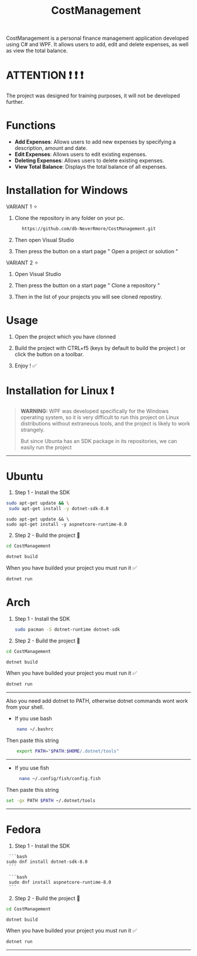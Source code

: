 
#  ⁣⁣⁣⁣⁣⁣⠀⠀⠀⠀⠀⠀⠀⠀⠀⠀⠀⠀⠀⠀⠀⠀⠀⠀⠀⠀⠀⠀⠀⠀⠀⠀⠀⠀⠀⠀⠀⠀⠀⠀⠀⠀⠀⠀⠀⠀⠀⠀⠀⠀⠀⠀⠀⠀⠀⠀⠀⠀⠀⠀CostManagement⁣⁣⁣⠀⠀
⠀⠀⠀⠀⠀⠀⠀⠀⠀⠀⠀⠀⠀⠀⠀⠀⠀⠀⠀⠀⠀⠀⠀⠀⠀⠀⠀⠀⠀⠀⠀⠀⠀⠀⠀⠀⠀⠀⠀⠀⠀⠀⠀⠀⠀
⠀⠀⠀

CostManagement is a personal finance management application developed using C# and WPF. 
     It allows users to add, edit and delete expenses, as well as view the total balance.

 # ATTENTION  ❗ ❗ ❗
 
  The project was designed for training purposes, it will not be developed further.
     
# Functions 
- **Add Expenses**: Allows users to add new expenses by specifying a description, amount and date.
- **Edit Expenses**: Allows users to edit existing expenses.
- **Deleting Expenses**: Allows users to delete existing expenses.
- **View Total Balance**: Displays the total balance of all expenses.

# Installation for Windows 


 VARIANT 1️ ✧


 1. Clone the repository in any folder on your pc.
    
    
  ```bash
        https://github.com/db-NeverRmore/CostManagement.git
  ```

 2. Then open Visual Studio

 3.  Then press the button on a start page  " Open a project or solution "

  VARIANT 2️ ✧

  1. Open Visual Studio

  2.  Then press the button on a start page " Clone a repository "

  3.  Then in the list of your projects you will see cloned repostiry.


   # Usage
1. Open the project which you have clonned
      
2. Build the project with CTRL+f5 (keys by default to build the project ) or click the button on a toolbar.

3. Enjoy ! ✅




# Installation for Linux ❗

> **WARNING:** WPF was developed specifically for the Windows operating system, so it is very difficult to run this project on Linux distributions without extraneous tools, and the project is likely to work strangely.
> 
> But since Ubunta has an SDK package in its repositories, we can easily run the project 
      
------------------------------------

 # Ubuntu 
 1. Step 1  -  Install the SDK

 ```bash
 sudo apt-get update && \
  sudo apt-get install -y dotnet-sdk-8.0
 ```

```
sudo apt-get update && \
sudo apt-get install -y aspnetcore-runtime-8.0
```
     
2. Step 2 - Build the project    🔨
   
```bash
cd CostManagement
```
```bash
dotnet build
```
When you have builded your project  you must run it ✅

```bash
dotnet run
```




 # Arch
  1. Step 1  -  Install the SDK

     ```bash
     sudo pacman -S dotnet-runtime dotnet-sdk
     ```
     
  2. Step 2 - Build the project   🔨

  ```bash
cd CostManagement
```
```bash
dotnet build
```
When you have builded your project  you must run it ✅

```bash
dotnet run
```
     
---------------------------------

 Also you need add dotnet to PATH, otherwise dotnet commands wont work from your shell.

- If you use bash 

```bash
    nano ~/.bashrc
```

Then paste this string

``` bash
    export PATH="$PATH:$HOME/.dotnet/tools"
```
------------------------------------

- If you use fish 

```bash
     nano ~/.config/fish/config.fish
```

Then paste this string

```bash
set -gx PATH $PATH ~/.dotnet/tools
```



---------------------------------
 


 # Fedora

   1. Step 1  -  Install the SDK

     ```bash
    sudo dnf install dotnet-sdk-8.0
     ```

     ```bash
     sudo dnf install aspnetcore-runtime-8.0
     ```
     
  2. Step 2 - Build the project    🔨

  ```bash
cd CostManagement
```
```bash
dotnet build
```
When you have builded your project  you must run it ✅

```bash
dotnet run
```

---------------------------------   

     
          

   
 
     

     


    




